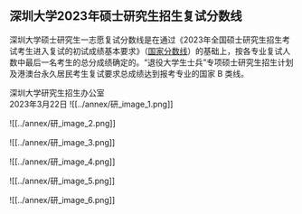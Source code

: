 



## 深圳大学2023年硕士研究生招生复试分数线
深圳大学硕士研究生一志愿复试分数线是在通过《2023年全国硕士研究生招生考试考生进入复试的初试成绩基本要求》（[国家分数线](https://yz.chsi.com.cn/kyzx/kydt/202303/20230310/2265487748.html)）的基础上，按各专业复试人数中最后一名考生的总分成绩确定的。“退役大学生士兵”专项硕士研究生招生计划及港澳台永久居民考生复试要求总成绩达到报考专业的国家 B 类线。

  
深圳大学研究生招生办公室  
2023年3月22日
![[../annex/研_image_1.png]]

![[../annex/研_image_2.png]]

![[../annex/研_image_3.png]]

![[../annex/研_image_4.png]]

![[../annex/研_image_5.png]]

![[../annex/研_image_6.png]]

















































































































































































































































































































































